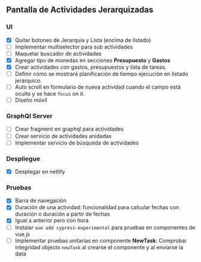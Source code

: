 ## Pantalla de Actividades Jerarquizadas
### **UI**
- [x] Quitar botones de Jerarquía y Lista (encima de listado) 
- [ ] Implementar multiselector para sub actividades
- [ ] Maquetar buscador de actividades
- [x] Agregar tipo de monedas en secciones **Presupuesto** y **Gastos**
- [x] Crear actividades con gastos, presupuestos y lista de tareas.
- [ ] Definir cómo se mostrará planificación de tiempo ejecución en listado jerárquico.
- [ ] Auto scroll en formulario de nueva actividad cuando el campo está oculto y se hace `focus` on it.
- [ ] Diseño móvil

### **GraphQl Server**
- [ ] Crear fragment en graphql para actividades
- [ ] Crear servicio de actividades anidadas
- [ ] Implementar servicio de búsqueda de actividades

### **Despliegue**
- [x] Desplegar en netlify

### **Pruebas**
- [x] Barra de navegación 
- [x] Duración de una actividad: funcionalidad para calcular fechas con duración o duración a partir de fechas
- [x] Igual a anterior pero con hora
- [ ] Instalar `vue add cypress-experimental` para pruebas en componentes de vue.js
- [ ] Implementar pruebas unitarias en componente **NewTask**: Comprobar integridad objecto `newTask` al crearse el componente y al enviarse la data